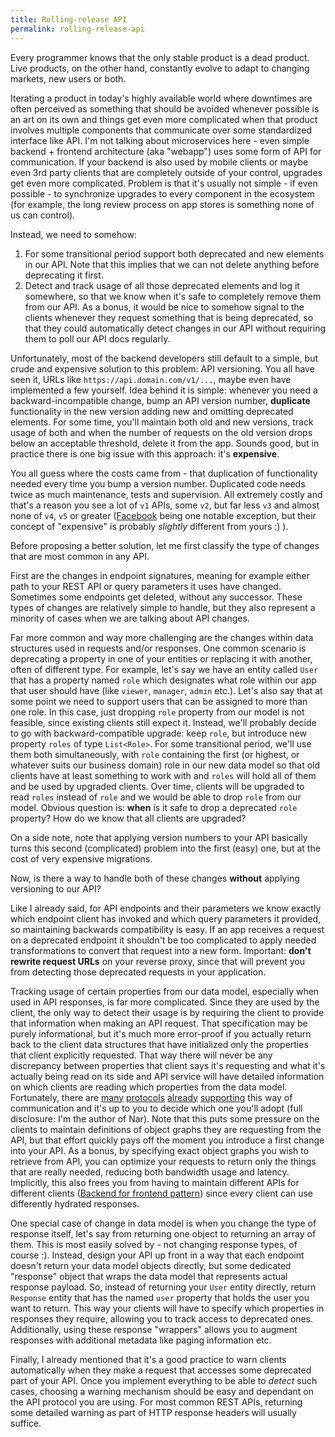 ```yaml
---
title: Rolling-release API
permalink: rolling-release-api
---
```

Every programmer knows that the only stable product is a dead product. Live products, on the other hand,
constantly evolve to adapt to changing markets, new users or both.

<!--more-->

Iterating a product in today's highly available world where downtimes are often perceived as something that should
be avoided whenever possible is an art on its own and things get even more complicated when that product involves
multiple components that communicate over some standardized interface like API.
I'm not talking about microservices here - even simple backend + frontend architecture (aka "webapp") uses some form
of API for communication. If your backend is also used by mobile clients or maybe even 3rd party clients
that are completely outside of your control, upgrades get even more complicated.
Problem is that it's usually not simple - if even possible - to synchronize upgrades to every component in the ecosystem
(for example, the long review process on app stores is something none of us can control).

Instead, we need to somehow:

1. For some transitional period support both deprecated and new elements in our API.
   Note that this implies that we can not delete anything before deprecating it first.
2. Detect and track usage of all those deprecated elements and log it somewhere,
   so that we know when it's safe to completely remove them from our API. As a bonus, it would be nice to somehow signal
   to the clients whenever they request something that is being deprecated, so that they could automatically
   detect changes in our API without requiring them to poll our API docs regularly.

Unfortunately, most of the backend developers still default to a simple, but crude and expensive solution
to this problem: API versioning. You all have seen it, URLs like `https://api.domain.com/v1/...`,
maybe even have implemented a few yourself. Idea behind it is simple: whenever you need a backward-incompatible change,
bump an API version number, **duplicate** functionality in the new version adding new and omitting deprecated elements.
For some time, you'll maintain both old and new versions, track usage of both and when the number of requests
on the old version drops below an acceptable threshold, delete it from the app.
Sounds good, but in practice there is one big issue with this approach: it's **expensive**.

You all guess where the costs came from - that duplication of functionality needed every time you bump a version number.
Duplicated code needs twice as much maintenance, tests and supervision. All extremely costly
and that's a reason you see a lot of `v1` APIs, some `v2`, but far less `v3` and almost none of `v4`, `v5` or greater
([Facebook](https://developers.facebook.com/docs/graph-api/changelog) being one notable exception,
but their concept of "expensive" is probably *slightly* different from yours :) ).

Before proposing a better solution, let me first classify the type of changes that are most common in any API.

First are the changes in endpoint signatures, meaning for example either path to your REST API or query parameters
it uses have changed. Sometimes some endpoints get deleted, without any successor. These types of changes
are relatively simple to handle, but they also represent a minority of cases when we are talking about API changes.

Far more common and way more challenging are the changes within data structures used in requests and/or responses.
One common scenario is deprecating a property in one of your entities or replacing it with another,
often of different type. For example, let's say we have an entity called `User` that has a property named `role`
which designates what role within our app that user should have (like `viewer`, `manager`, `admin` etc.).
Let's also say that at some point we need to support users that can be assigned to more than one role.
In this case, just dropping `role` property from our model is not feasible, since existing clients still expect it.
Instead, we'll probably decide to go with backward-compatible upgrade: keep `role`,
but introduce new property `roles` of type `List<Role>`. For some transitional period, we'll use them both simultaneously,
with `role` containing the first (or highest, or whatever suits our business domain) role in our new data model so that old
clients have at least something to work with and `roles` will hold all of them and be used by upgraded clients.
Over time, clients will be upgraded to read `roles` instead of `role` and we would be able to drop `role` from our model.
Obvious question is: **when** is it safe to drop a deprecated `role` property?
How do we know that all clients are upgraded?

On a side note, note that applying version numbers to your API basically turns this second (complicated) problem
into the first (easy) one, but at the cost of very expensive migrations.

Now, is there a way to handle both of these changes **without** applying versioning to our API?

Like I already said, for API endpoints and their parameters we know exactly which endpoint client has invoked
and which query parameters it provided, so maintaining backwards compatibility is easy.
If an app receives a request on a deprecated endpoint it shouldn't be too complicated to apply needed transformations
to convert that request into a new form. Important: **don't rewrite request URLs** on your reverse proxy,
since that will prevent you from detecting those deprecated requests in your application.

Tracking usage of certain properties from our data model, especially when used in API responses, is far more complicated.
Since they are used by the client, the only way to detect their usage is by requiring the client to provide
that information when making an API request. That specification may be purely informational,
but it's much more error-proof if you actually return back to the client data structures that have initialized
only the properties that client explicitly requested. That way there will never be any discrepancy between
properties that client says it's requesting and what it's actually being read on its side and API service will have
detailed information on which clients are reading which properties from the data model. Fortunately, there are
[many](https://graphql.org/#without-versions)
[protocols](https://jsonapi.org/format/#fetching-sparse-fieldsets)
[already](https://www.odata.org/)
[supporting](https://nar.steatoda.com/motivation/#versioning)
this way of communication and it's up to you to decide which one you'll adopt (full disclosure: I'm the author of Nar).
Note that this puts some pressure on the clients to maintain definitions of object graphs they are requesting from the API,
but that effort quickly pays off the moment you introduce a first change into your API. As a bonus,
by specifying exact object graphs you wish to retrieve from API, you can optimize your requests to return
only the things that are really needed, reducing both bandwidth usage and latency.
Implicitly, this also frees you from having to maintain different APIs for different clients
([Backend for frontend pattern](https://learn.microsoft.com/en-us/azure/architecture/patterns/backends-for-frontends))
since every client can use differently hydrated responses.

One special case of change in data model is when you change the type of response itself, let's say from returning
one object to returning an array of them. This is most easily solved by - not changing response types, of course :).
Instead, design your API up front in a way that each endpoint doesn't return your data model objects directly,
but some dedicated "response" object that wraps the data model that represents actual response payload.
So, instead of returning your `User` entity directly, return `Response` entity that has the named `user` property
that holds the user you want to return. This way your clients will have to specify which properties in responses they require,
allowing you to track access to deprecated ones. Additionally, using these response "wrappers" allows you to
augment responses with additional metadata like paging information etc.

Finally, I already mentioned that it's a good practice to warn clients automatically when they make a request
that accesses some deprecated part of your API. Once you implement everything to be able to *detect* such cases,
choosing a warning mechanism should be easy and dependant on the API protocol you are using. For most common REST APIs,
returning some detailed warning as part of HTTP response headers will usually suffice.
